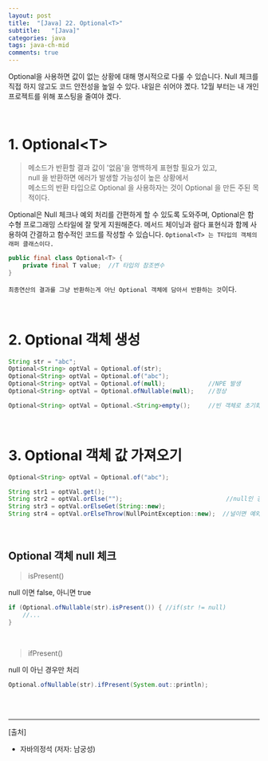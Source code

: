 ```yaml
---
layout: post
title:  "[Java] 22. Optional<T>"
subtitle:   "[Java]"
categories: java
tags: java-ch-mid
comments: true
---
```


Optional을 사용하면 값이 없는 상황에 대해 명시적으로 다룰 수 있습니다. Null 체크를 직접 하지 않고도 코드 안전성을 높일 수 있다. 내일은 쉬어야 곘다. 12월 부터는 내 개인프로젝트를 위해 포스팅을 줄여야 곘다.


<br>


# 1. Optional&lt;T&gt;

> 메소드가 반환할 결과 값이 '없음'을 명백하게 표현할 필요가 있고,<br> null 을 반환하면 에러가 발생할 가능성이 높은 상황에서<br>메소드의 반환 타입으로 Optional 을 사용하자는 것이 Optional 을 만든 주된 목적이다. 

Optional은 Null 체크나 예외 처리를 간편하게 할 수 있도록 도와주며, Optional은 함수형 프로그래밍 스타일에 잘 맞게 지원해준다. 메서드 체이닝과 람다 표현식과 함께 사용하여 간결하고 함수적인 코드를 작성할 수 있습니다. `Optional<T> 는 T타입의 객체의 래퍼 클래스이다.`

```java
public final class Optional<T> {
    private final T value;  //T 타입의 참조변수
}
```

`최종연산의 결과를 그냥 반환하는게 아닌 Optional 객체에 담아서 반환하는 것`이다.

<br>


# 2. Optional<T> 객체 생성

```java
String str = "abc";
Optional<String> optVal = Optional.of(str);
Optional<String> optVal = Optional.of("abc");
Optional<String> optVal = Optional.of(null);            //NPE 발생
Optional<String> optVal = Optional.ofNullable(null);    //정상

Optional<String> optVal = Optional.<String>empty();     //빈 객체로 초기화
```

<br>


# 3. Optional<T> 객체 값 가져오기

```java
Optional<String> optVal = Optional.of("abc");

String str1 = optVal.get();
String str2 = optVal.orElse("");                             //null인 경우, ""를 반환
String str3 = optVal.orElseGet(String::new);
String str4 = optVal.orElseThrow(NullPointException::new);  //널이면 예외 발생
```

<br>

## Optional 객체 null 체크

> isPresent()

null 이면 false, 아니면 true

```java
if (Optional.ofNullable(str).isPresent()) { //if(str != null)
    //...
}
```

<br>

> ifPresent()

null 이 아닌 경우만 처리

```java
Optional.ofNullable(str).ifPresent(System.out::println);
```

<br><br>


---
[출처]
- 자바의정석 (저자: 남궁성)